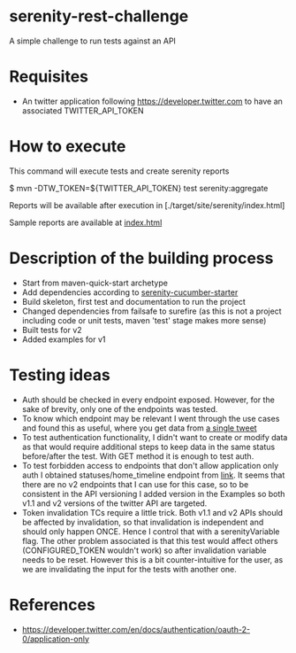 # serenity-rest-challenge
A simple challenge to run tests against an API

# Requisites
- An twitter application following https://developer.twitter.com to have an associated TWITTER_API_TOKEN

# How to execute

This command will execute tests and create serenity reports

$ mvn -DTW_TOKEN=${TWITTER_API_TOKEN} test serenity:aggregate

Reports will be available after execution in [./target/site/serenity/index.html]

Sample reports are available at [index.html](./sampleExecution/index.html)

# Description of the building process

- Start from maven-quick-start archetype
- Add dependencies according to [serenity-cucumber-starter](https://github.com/serenity-bdd/serenity-cucumber-starter/blob/master/pom.xml)
- Build skeleton, first test and documentation to run the project
- Changed dependencies from failsafe to surefire (as this is not a project including code or unit tests, maven 'test' stage makes more sense)
- Built tests for v2
- Added examples for v1

# Testing ideas
- Auth should be checked in every endpoint exposed. However, for the sake of brevity, only one of the endpoints was tested.
- To know which endpoint may be relevant I went through the use cases and found this as useful, where you get data from [a single tweet](https://developer.twitter.com/en/docs/tutorials/measure-tweet-performance)
- To test authentication functionality, I didn't want to create or modify data as that would require additional steps to keep data in the same status before/after the test. With GET method it is enough to test auth.
- To test forbidden access to endpoints that don't allow application only auth I obtained statuses/home_timeline endpoint from [link](https://developer.twitter.com/en/docs/authentication/oauth-2-0/application-only). It seems that there are no v2 endpoints that I can use for this case, so to be consistent in the API versioning I added version in the Examples so both v1.1 and v2 versions of the twitter API are targeted.
- Token invalidation TCs require a little trick. Both v1.1 and v2 APIs should be affected by invalidation, so that invalidation is independent and should only happen ONCE. Hence I control that with a serenityVariable flag. The other problem associated is that this test would affect others (CONFIGURED_TOKEN wouldn't work) so after invalidation variable needs to be reset. However this is a bit counter-intuitive for the user, as we are invalidating the input for the tests with another one.


# References
-  https://developer.twitter.com/en/docs/authentication/oauth-2-0/application-only